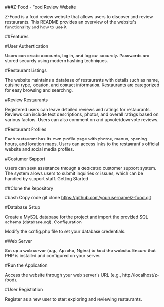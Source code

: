 
###Z-Food - Food Review Website

Z-Food is a food review website that allows users to discover and review restaurants. This README provides an overview of the website's functionality and how to use it.

##Features

#User Authentication


Users can create accounts, log in, and log out securely.
Passwords are stored securely using modern hashing techniques.

#Restaurant Listings

The website maintains a database of restaurants with details such as name, cuisine type, location, and contact information.
Restaurants are categorized for easy browsing and searching.

#Review Restaurants


Registered users can leave detailed reviews and ratings for restaurants.
Reviews can include text descriptions, photos, and overall ratings based on various factors.
Users can also comment on and upvote/downvote reviews.

#Restaurant Profiles


Each restaurant has its own profile page with photos, menus, opening hours, and location maps.
Users can access links to the restaurant's official website and social media profiles.

#Costumer Support


Users can seek assistance through a dedicated customer support system.
The system allows users to submit inquiries or issues, which can be handled by support staff.
Getting Started

##Clone the Repository


#bash
Copy code
git clone https://github.com/yourusername/z-food.git

#Database Setup


Create a MySQL database for the project and import the provided SQL schema (database.sql).
Configuration

Modify the config.php file to set your database credentials.

#Web Server


Set up a web server (e.g., Apache, Nginx) to host the website.
Ensure that PHP is installed and configured on your server.

#Run the Application


Access the website through your web server's URL (e.g., http://localhost/z-food).

#User Registration


Register as a new user to start exploring and reviewing restaurants.
